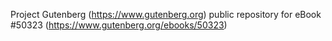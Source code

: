 Project Gutenberg (https://www.gutenberg.org) public repository for
eBook #50323 (https://www.gutenberg.org/ebooks/50323)
